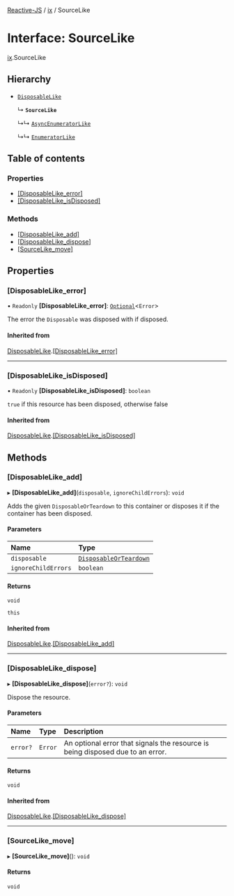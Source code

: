 [Reactive-JS](../README.md) / [ix](../modules/ix.md) / SourceLike

# Interface: SourceLike

[ix](../modules/ix.md).SourceLike

## Hierarchy

- [`DisposableLike`](util.DisposableLike.md)

  ↳ **`SourceLike`**

  ↳↳ [`AsyncEnumeratorLike`](ix.AsyncEnumeratorLike.md)

  ↳↳ [`EnumeratorLike`](ix.EnumeratorLike.md)

## Table of contents

### Properties

- [[DisposableLike\_error]](ix.SourceLike.md#[disposablelike_error])
- [[DisposableLike\_isDisposed]](ix.SourceLike.md#[disposablelike_isdisposed])

### Methods

- [[DisposableLike\_add]](ix.SourceLike.md#[disposablelike_add])
- [[DisposableLike\_dispose]](ix.SourceLike.md#[disposablelike_dispose])
- [[SourceLike\_move]](ix.SourceLike.md#[sourcelike_move])

## Properties

### [DisposableLike\_error]

• `Readonly` **[DisposableLike\_error]**: [`Optional`](../modules/functions.md#optional)<`Error`\>

The error the `Disposable` was disposed with if disposed.

#### Inherited from

[DisposableLike](util.DisposableLike.md).[[DisposableLike_error]](util.DisposableLike.md#[disposablelike_error])

___

### [DisposableLike\_isDisposed]

• `Readonly` **[DisposableLike\_isDisposed]**: `boolean`

`true` if this resource has been disposed, otherwise false

#### Inherited from

[DisposableLike](util.DisposableLike.md).[[DisposableLike_isDisposed]](util.DisposableLike.md#[disposablelike_isdisposed])

## Methods

### [DisposableLike\_add]

▸ **[DisposableLike_add]**(`disposable`, `ignoreChildErrors`): `void`

Adds the given `DisposableOrTeardown` to this container or disposes it if the container has been disposed.

#### Parameters

| Name | Type |
| :------ | :------ |
| `disposable` | [`DisposableOrTeardown`](../modules/util.md#disposableorteardown) |
| `ignoreChildErrors` | `boolean` |

#### Returns

`void`

`this`

#### Inherited from

[DisposableLike](util.DisposableLike.md).[[DisposableLike_add]](util.DisposableLike.md#[disposablelike_add])

___

### [DisposableLike\_dispose]

▸ **[DisposableLike_dispose]**(`error?`): `void`

Dispose the resource.

#### Parameters

| Name | Type | Description |
| :------ | :------ | :------ |
| `error?` | `Error` | An optional error that signals the resource is being disposed due to an error. |

#### Returns

`void`

#### Inherited from

[DisposableLike](util.DisposableLike.md).[[DisposableLike_dispose]](util.DisposableLike.md#[disposablelike_dispose])

___

### [SourceLike\_move]

▸ **[SourceLike_move]**(): `void`

#### Returns

`void`
